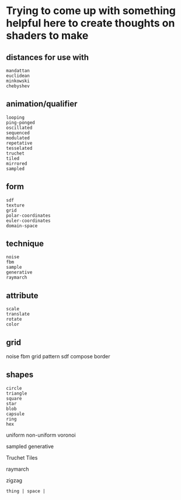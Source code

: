 # Trying to come up with something helpful here to create thoughts on shaders to make


    
## distances for use with
    mandattan
    euclidean
    minkowski
    chebyshev

## animation/qualifier
    looping
    ping-ponged
    oscillated
    sequenced
    modulated
    repetative
    tesselated
    truchet
    tiled
    mirrored
    sampled

## form
    sdf
    texture
    grid
    polar-coordinates
    euler-coordinates
    domain-space

## technique
    noise
    fbm
    sample
    generative
    raymarch
    
## attribute
    scale
    translate
    rotate
    color

## grid
    

noise
fbm
grid
pattern
sdf
compose
border

## shapes
    circle
    triangle
    square
    star
    blob
    capsule
    ring
    hex

uniform
non-uniform
voronoi

sampled
generative

Truchet Tiles

raymarch

zigzag
    
    thing | space |  
